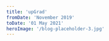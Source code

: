 ```yaml
---
title: 'upGrad'
fromDate: 'November 2019'
toDate: '01 May 2021'
heroImage: '/blog-placeholder-3.jpg'
---
```

